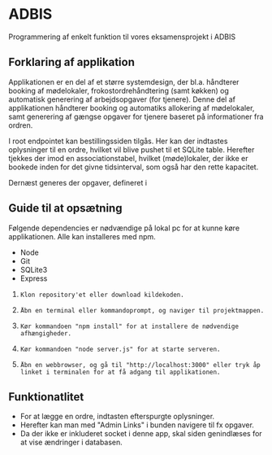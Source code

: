 # ADBIS
Programmering af enkelt funktion til vores eksamensprojekt i ADBIS

## Forklaring af applikation

Applikationen er en del af et større systemdesign, der bl.a. håndterer booking af mødelokaler, frokostordrehåndtering (samt køkken) og automatisk generering af arbejdsopgaver (for tjenere). Denne del af applikationen håndterer booking og automatiks allokering af mødelokaler, samt generering af gængse opgaver for tjenere baseret på informationer fra ordren.

I root endpointet kan bestillingssiden tilgås. Her kan der indtastes oplysninger til en ordre, hvilket vil blive pushet til et SQLite table. Herefter tjekkes der imod en associationstabel, hvilket (møde)lokaler, der ikke er bookede inden for det givne tidsinterval, som også har den rette kapacitet.

Dernæst generes der opgaver, defineret i 

## Guide til at opsætning

Følgende dependencies er nødvændige på lokal pc for at kunne køre applikationen. Alle kan installeres med npm.

- Node
- Git
- SQLite3
- Express

1.     Klon repository'et eller download kildekoden.
2.     Åbn en terminal eller kommandoprompt, og naviger til projektmappen.
3.     Kør kommandoen "npm install" for at installere de nødvendige afhængigheder.
4.     Kør kommandoen "node server.js" for at starte serveren.
5.     Åbn en webbrowser, og gå til "http://localhost:3000" eller tryk åp linket i terminalen for at få adgang til applikationen.

## Funktionatlitet

* For at lægge en ordre, indtasten efterspurgte oplysninger.
* Herefter kan man med "Admin Links" i bunden navigere til fx opgaver.
* Da der ikke er inkluderet socket i denne app, skal siden genindlæses for at vise ændringer i databasen.